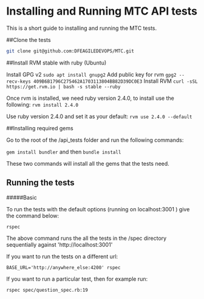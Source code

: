 Installing and Running MTC API tests
================================

This is a short guide to installing and running the MTC tests.  

##Clone the tests

```bash
git clone git@github.com:DFEAGILEDEVOPS/MTC.git
```

##Install RVM stable with ruby (Ubuntu)

Install GPG v2
`sudo apt install gnupg2`
Add public key for rvm
`gpg2 --recv-keys 409B6B1796C275462A1703113804BB82D39DC0E3`
Install RVM
`curl -sSL https://get.rvm.io | bash -s stable --ruby`
 
Once rvm is installed, we need ruby version 2.4.0, to install use the following:
 `rvm install 2.4.0`
 
Use ruby version 2.4.0 and set it as your default:
 `rvm use 2.4.0 --default`

##Installing required gems

Go to the root of the /api_tests folder and run the following commands:

`gem install bundler` and then `bundle install`

These two commands will install all the gems that the tests need.

## Running the tests

#####Basic

To run the tests with the default options (running on localhost:3001 ) give the command below:

`rspec`
 
 The above command runs the all the tests in the /spec directory sequentially against 'http://localhost:3001'

If you want to run the tests on a different url:

`BASE_URL='http://anywhere_else:4200' rspec`

If you want to run a particular test, then for example run:

`rspec spec/question_spec.rb:19`

